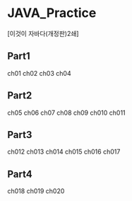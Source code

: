 # JAVA_Practice

[이것이 자바다(개정판)2쇄]

## Part1
ch01
ch02
ch03
ch04

## Part2
ch05
ch06
ch07
ch08
ch09
ch010
ch011

## Part3
ch012
ch013
ch014
ch015
ch016
ch017

## Part4
ch018
ch019
ch020
